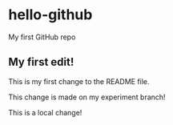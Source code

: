 # hello-github

My first GitHub repo

## My first edit!

This is my first change to the README file.

This change is made on my experiment branch!

This is a local change!

